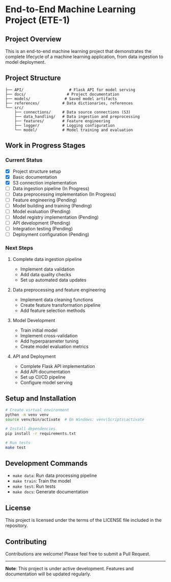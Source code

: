 # End-to-End Machine Learning Project (ETE-1)

## Project Overview

This is an end-to-end machine learning project that demonstrates the complete lifecycle of a machine learning application, from data ingestion to model deployment.

## Project Structure

```plaintext
├── API/                    # Flask API for model serving
├── docs/                  # Project documentation
├── models/               # Saved model artifacts
├── references/          # Data dictionaries, references
└── src/
    ├── connections/     # Data source connections (S3)
    ├── data_handling/   # Data ingestion and preprocessing
    ├── features/        # Feature engineering
    ├── logger/          # Logging configuration
    └── model/           # Model training and evaluation
```

## Work in Progress Stages

### Current Status

- [x] Project structure setup
- [x] Basic documentation
- [x] S3 connection implementation
- [ ] Data ingestion pipeline (In Progress)
- [ ] Data preprocessing implementation (In Progress)
- [ ] Feature engineering (Pending)
- [ ] Model building and training (Pending)
- [ ] Model evaluation (Pending)
- [ ] Model registry implementation (Pending)
- [ ] API development (Pending)
- [ ] Integration testing (Pending)
- [ ] Deployment configuration (Pending)

### Next Steps

1. Complete data ingestion pipeline
   - Implement data validation
   - Add data quality checks
   - Set up automated data updates

2. Data preprocessing and feature engineering
   - Implement data cleaning functions
   - Create feature transformation pipeline
   - Add feature selection methods

3. Model Development
   - Train initial model
   - Implement cross-validation
   - Add hyperparameter tuning
   - Create model evaluation metrics

4. API and Deployment
   - Complete Flask API implementation
   - Add API documentation
   - Set up CI/CD pipeline
   - Configure model serving

## Setup and Installation

```bash
# Create virtual environment
python -m venv venv
source venv/bin/activate  # On Windows: venv\Scripts\activate

# Install dependencies
pip install -r requirements.txt

# Run tests
make test
```

## Development Commands

- `make data`: Run data processing pipeline
- `make train`: Train the model
- `make test`: Run tests
- `make docs`: Generate documentation

## License

This project is licensed under the terms of the LICENSE file included in the repository.

## Contributing

Contributions are welcome! Please feel free to submit a Pull Request.

---

**Note**: This project is under active development. Features and documentation will be updated regularly.
